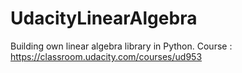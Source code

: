 # UdacityLinearAlgebra
Building own linear algebra library in Python.
Course : https://classroom.udacity.com/courses/ud953
